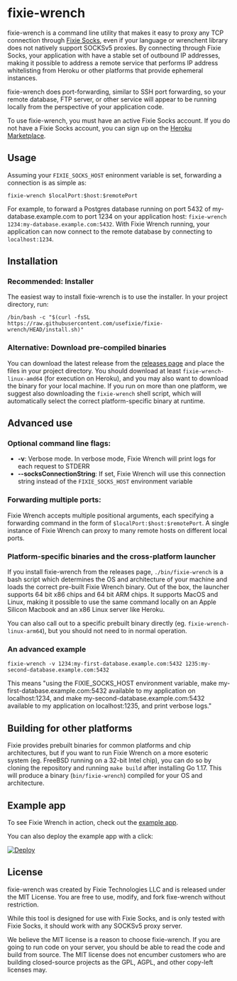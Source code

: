 # fixie-wrench

fixie-wrench is a command line utility that makes it easy to proxy any TCP connection through [Fixie Socks](https://usefixie.com/documentation/socks), even if your language or wrenchent library does not natively support SOCKSv5 proxies. By connecting through Fixie Socks, your application with have a stable set of outbound IP addresses, making it possible to address a remote service that performs IP address whitelisting from Heroku or other platforms that provide ephemeral instances.

fixie-wrench does port-forwarding, similar to SSH port forwarding, so your remote database, FTP server, or other service will appear to be running locally from the perspective of your application code.

To use fixie-wrench, you must have an active Fixie Socks account. If you do not have a Fixie Socks account, you can sign up on the [Heroku Marketplace](https://addons.heroku.com/provider/addons/fixie-socks).

## Usage
Assuming your `FIXIE_SOCKS_HOST` enironment variable is set, forwarding a connection is as simple as:

```
fixie-wrench $localPort:$host:$remotePort
```

For example, to forward a Postgres database running on port 5432 of my-database.example.com to port 1234 on your application host: `fixie-wrench 1234:my-database.example.com:5432`. With Fixie Wrench running, your application can now connect to the remote database by connecting to `localhost:1234`.

## Installation

### Recommended: Installer
The easiest way to install fixie-wrench is to use the installer. In your project directory, run:

```
/bin/bash -c "$(curl -fsSL https://raw.githubusercontent.com/usefixie/fixie-wrench/HEAD/install.sh)"
```

### Alternative: Download pre-compiled binaries

You can download the latest release from the [releases page](https://github.com/usefixie/fixie-wrench/releases/) and place the files in your project directory. You should download at least `fixie-wrench-linux-amd64` (for execution on Heroku), and you may also want to download the binary for your local machine. If you run on more than one platform, we suggest also downloading the `fixie-wrench` shell script, which will automatically select the correct platform-specific binary at runtime.

## Advanced use

### Optional command line flags:

- **-v**: Verbose mode. In verbose mode, Fixie Wrench will print logs for each request to STDERR
- **--socksConnectionString**: If set, Fixie Wrench will use this connection string instead of the `FIXIE_SOCKS_HOST` environment variable

### Forwarding multiple ports:

Fixie Wrench accepts multiple positional arguments, each specifying a forwarding command in the form of `$localPort:$host:$remotePort`. A single instance of Fixie Wrench can proxy to many remote hosts on different local ports.

### Platform-specific binaries and the cross-platform launcher

If you install fixie-wrench from the releases page, `./bin/fixie-wrench` is a bash script which determines the OS and architecture of your machine and loads the correct pre-built Fixie Wrench binary. Out of the box, the launcher supports 64 bit x86 chips and 64 bit ARM chips. It supports MacOS and Linux, making it possible to use the same command locally on an Apple Silicon Macbook and an x86 Linux server like Heroku.

You can also call out to a specific prebuilt binary directly (eg. `fixie-wrench-linux-arm64`), but you should not need to in normal operation.

### An advanced example

```
fixie-wrench -v 1234:my-first-database.example.com:5432 1235:my-second-database.example.com:5432
```

This means "using the FIXIE_SOCKS_HOST environment variable, make my-first-database.example.com:5432 available to my application on localhost:1234, and make my-second-database.example.com:5432 available to my application on localhost:1235, and print verbose logs."

## Building for other platforms
Fixie provides prebuilt binaries for common platforms and chip architectures, but if you want to run Fixie Wrench on a more esoteric system (eg. FreeBSD running on a 32-bit Intel chip), you can do so by cloning the repository and running `make build` after installing Go 1.17. This will produce a binary (`bin/fixie-wrench`) compiled for your OS and architecture.

## Example app
To see Fixie Wrench in action, check out the [example app](https://github.com/usefixie/fixie-wrench-example-app).

You can also deploy the example app with a click:

[![Deploy](https://www.herokucdn.com/deploy/button.svg)](https://heroku.com/deploy?template=https://github.com/usefixie/fixie-wrench-example-app)


## License

fixie-wrench was created by Fixie Technologies LLC and is released under the MIT License. You are free to use, modify, and fork fixe-wrench without restriction.

While this tool is designed for use with Fixie Socks, and is only tested with Fixie Socks, it should work with any SOCKSv5 proxy server.

We believe the MIT license is a reason to choose fixie-wrench. If you are going to run code on your server, you should be able to read the code and build from source. The MIT license does not encumber customers who are building closed-source projects as the GPL, AGPL, and other copy-left licenses may.